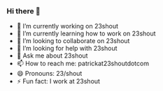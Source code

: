 ### Hi there 👋


- 🔭 I’m currently working on 23shout
- 🌱 I’m currently learning how to work on 23shout
- 👯 I’m looking to collaborate on 23shout
- 🤔 I’m looking for help with 23shout
- 💬 Ask me about 23shout
- 📫 How to reach me: patrickat23shoutdotcom
- 😄 Pronouns: 23/shout
- ⚡ Fun fact: I work at 23shout

<!--
**patrickmccallum/patrickmccallum** is a ✨ _special_ ✨ repository because its `README.md` (this file) appears on your GitHub profile.

Here are some ideas to get you started:

- 🔭 I’m currently working on ...
- 🌱 I’m currently learning ...
- 👯 I’m looking to collaborate on ...
- 🤔 I’m looking for help with ...
- 💬 Ask me about ...
- 📫 How to reach me: ...
- 😄 Pronouns: ...
- ⚡ Fun fact: ...
-->
